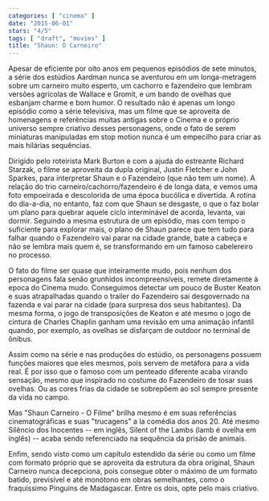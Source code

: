 ```yaml
---
categories: [ "cinema" ]
date: "2015-06-01"
stars: "4/5"
tags: [ "draft", "movies" ]
title: "Shaun: O Carneiro"
---
```

Apesar de eficiente por oito anos em pequenos episódios de sete minutos,
a série dos estúdios Aardman nunca se aventurou em um longa-metragem
sobre um carneiro muito esperto, um cachorro e fazendeiro que lembram
versões agrícolas de Wallace e Gromit, e um bando de ovelhas que
esbanjam charme e bom humor. O resultado não é apenas um longo episódio
como a série televisiva, mas um filme que se aproveita de homenagens
e referências muitas antigas sobre o Cinema e o próprio universo
sempre criativo desses personagens, onde o fato de serem miniaturas
manipuladas em stop motion nunca é um empecilho para criar as mais
hilárias sequências.

Dirigido pelo roteirista Mark Burton e com a ajuda do estreante Richard
Starzak, o filme se aproveita da dupla original, Justin Fletcher e John
Sparkes, para interpretar Shaun e o Fazendeiro (que não tem um nome). A
relação do trio carneiro/cachorro/fazendeiro é de longa data, e vemos
uma foto empoeirada e descolorida de uma época bucólica e divertida. A
rotina do dia-a-dia, no entanto, faz com que Shaun se desgaste, o que o
faz bolar um plano para quebrar aquele ciclo interminável de acorda,
levanta, vai dormir. Seguindo a mesma estrutura de um episódio, mas
com tempo o suficiente para explorar mais, o plano de Shaun parece que
tem tudo para falhar quando o Fazendeiro vai parar na cidade grande,
bate a cabeça e não se lembra mais quem é, se transformando em um
famoso cabelereiro no processo.

O fato do filme ser quase que inteiramente mudo, pois nenhum dos
personagens fala senão grunhidos incompreensíveis, remete diretamente
à epoca do Cinema mudo. Conseguimos detectar um pouco de Buster Keaton
e suas atrapalhadas quando o trailer do Fazendeiro sai desgovernado na
fazenda e vai parar na cidade (para surpresa dos seus habitantes). Da
mesma forma, o jogo de transposições de Keaton e até mesmo o jogo de
cintura de Charles Chaplin ganham uma revisão em uma animação infantil
quando, por exemplo, as ovelhas se disfarçam de outdoor no terminal de
ônibus.

Assim como na série e nas produções do estúdio, os personagens
possuem funções maiores que eles mesmos, pois servem de metáfora
para a vida real. É por isso que o famoso com um penteado diferente
acaba virando sensação, mesmo que inspirado no costume do Fazendeiro
de tosar suas ovelhas. Ou as cores frias da cidade se sobrepõem ao sol
sempre presente da vida no campo.

Mas "Shaun Carneiro - O Filme" brilha mesmo é em suas referências
cinematográficas e suas "trucagens" a la comédia dos anos 20. Até
mesmo Silêncio dos Inocentes -- em inglês, Silent of the Lambs (lamb é
ovelha em inglês) -- acaba sendo referenciado na sequência da prisão
de animais.

Enfim, sendo visto como um capítulo estendido da série ou como um filme
com formato próprio que se aproveita da estrutura da obra original,
Shaun Carneiro nunca decepciona, pois consegue obter o máximo de um
formato batido, previsível e até monótono em obras semelhantes,
como o fraquíssimo Pinguins de Madagascar. Entre os dois, opte pelo
mais criativo.
